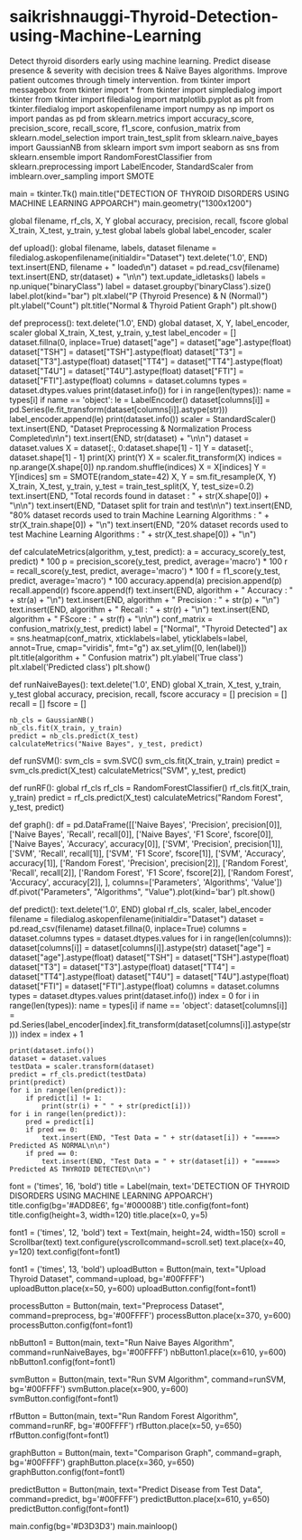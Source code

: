 # saikrishnauggi-Thyroid-Detection-using-Machine-Learning
 Detect thyroid disorders early using machine learning. Predict disease presence &amp; severity with decision trees &amp; Naïve Bayes algorithms. Improve patient outcomes through timely intervention.
from tkinter import messagebox
from tkinter import *
from tkinter import simpledialog
import tkinter
from tkinter import filedialog
import matplotlib.pyplot as plt
from tkinter.filedialog import askopenfilename
import numpy as np
import os
import pandas as pd
from sklearn.metrics import accuracy_score, precision_score, recall_score, f1_score, confusion_matrix
from sklearn.model_selection import train_test_split
from sklearn.naive_bayes import GaussianNB
from sklearn import svm
import seaborn as sns
from sklearn.ensemble import RandomForestClassifier
from sklearn.preprocessing import LabelEncoder, StandardScaler
from imblearn.over_sampling import SMOTE

main = tkinter.Tk()
main.title("DETECTION OF THYROID DISORDERS USING MACHINE LEARNING APPOARCH")
main.geometry("1300x1200")

global filename, rf_cls, X, Y
global accuracy, precision, recall, fscore
global X_train, X_test, y_train, y_test
global labels
global label_encoder, scaler

def upload():
    global filename, labels, dataset
    filename = filedialog.askopenfilename(initialdir="Dataset")
    text.delete('1.0', END)
    text.insert(END, filename + " loaded\n")
    dataset = pd.read_csv(filename)
    text.insert(END, str(dataset) + "\n\n")
    text.update_idletasks()
    labels = np.unique("binaryClass")
    label = dataset.groupby('binaryClass').size()
    label.plot(kind="bar")
    plt.xlabel("P (Thyroid Presence) & N (Normal)")
    plt.ylabel("Count")
    plt.title("Normal & Thyroid Patient Graph")
    plt.show()

def preprocess():
    text.delete('1.0', END)
    global dataset, X, Y, label_encoder, scaler
    global X_train, X_test, y_train, y_test
    label_encoder = []
    dataset.fillna(0, inplace=True)
    dataset["age"] = dataset["age"].astype(float)
    dataset["TSH"] = dataset["TSH"].astype(float)
    dataset["T3"] = dataset["T3"].astype(float)
    dataset["TT4"] = dataset["TT4"].astype(float)
    dataset["T4U"] = dataset["T4U"].astype(float)
    dataset["FTI"] = dataset["FTI"].astype(float)
    columns = dataset.columns
    types = dataset.dtypes.values
    print(dataset.info())
    for i in range(len(types)):
        name = types[i]
        if name == 'object':
            le = LabelEncoder()
            dataset[columns[i]] = pd.Series(le.fit_transform(dataset[columns[i]].astype(str)))
            label_encoder.append(le)
    print(dataset.info())
    scaler = StandardScaler()
    text.insert(END, "Dataset Preprocessing & Normalization Process Completed\n\n")
    text.insert(END, str(dataset) + "\n\n")
    dataset = dataset.values
    X = dataset[:, 0:dataset.shape[1] - 1]
    Y = dataset[:, dataset.shape[1] - 1]
    print(X)
    print(Y)
    X = scaler.fit_transform(X)
    indices = np.arange(X.shape[0])
    np.random.shuffle(indices)
    X = X[indices]
    Y = Y[indices]
    sm = SMOTE(random_state=42)
    X, Y = sm.fit_resample(X, Y)
    X_train, X_test, y_train, y_test = train_test_split(X, Y, test_size=0.2)
    text.insert(END, "Total records found in dataset : " + str(X.shape[0]) + "\n\n")
    text.insert(END, "Dataset split for train and test\n\n")
    text.insert(END, "80% dataset records used to train Machine Learning Algorithms : " + str(X_train.shape[0]) + "\n")
    text.insert(END, "20% dataset records used to test Machine Learning Algorithms : " + str(X_test.shape[0]) + "\n")

def calculateMetrics(algorithm, y_test, predict):
    a = accuracy_score(y_test, predict) * 100
    p = precision_score(y_test, predict, average='macro') * 100
    r = recall_score(y_test, predict, average='macro') * 100
    f = f1_score(y_test, predict, average='macro') * 100
    accuracy.append(a)
    precision.append(p)
    recall.append(r)
    fscore.append(f)
    text.insert(END, algorithm + " Accuracy  :  " + str(a) + "\n")
    text.insert(END, algorithm + " Precision : " + str(p) + "\n")
    text.insert(END, algorithm + " Recall    : " + str(r) + "\n")
    text.insert(END, algorithm + " FScore    : " + str(f) + "\n\n")
    conf_matrix = confusion_matrix(y_test, predict)
    label = ["Normal", "Thyroid Detected"]
    ax = sns.heatmap(conf_matrix, xticklabels=label, yticklabels=label, annot=True, cmap="viridis", fmt="g")
    ax.set_ylim([0, len(label)])
    plt.title(algorithm + " Confusion matrix")
    plt.ylabel('True class')
    plt.xlabel('Predicted class')
    plt.show()

def runNaiveBayes():
    text.delete('1.0', END)
    global X_train, X_test, y_train, y_test
    global accuracy, precision, recall, fscore
    accuracy = []
    precision = []
    recall = []
    fscore = []

    nb_cls = GaussianNB()
    nb_cls.fit(X_train, y_train)
    predict = nb_cls.predict(X_test)
    calculateMetrics("Naive Bayes", y_test, predict)

def runSVM():
    svm_cls = svm.SVC()
    svm_cls.fit(X_train, y_train)
    predict = svm_cls.predict(X_test)
    calculateMetrics("SVM", y_test, predict)

def runRF():
    global rf_cls
    rf_cls = RandomForestClassifier()
    rf_cls.fit(X_train, y_train)
    predict = rf_cls.predict(X_test)
    calculateMetrics("Random Forest", y_test, predict)

def graph():
    df = pd.DataFrame([['Naive Bayes', 'Precision', precision[0]], ['Naive Bayes', 'Recall', recall[0]],
                       ['Naive Bayes', 'F1 Score', fscore[0]], ['Naive Bayes', 'Accuracy', accuracy[0]],
                       ['SVM', 'Precision', precision[1]], ['SVM', 'Recall', recall[1]], ['SVM', 'F1 Score', fscore[1]],
                       ['SVM', 'Accuracy', accuracy[1]], ['Random Forest', 'Precision', precision[2]],
                       ['Random Forest', 'Recall', recall[2]], ['Random Forest', 'F1 Score', fscore[2]],
                       ['Random Forest', 'Accuracy', accuracy[2]],
                       ], columns=['Parameters', 'Algorithms', 'Value'])
    df.pivot("Parameters", "Algorithms", "Value").plot(kind='bar')
    plt.show()


def predict():
    text.delete('1.0', END)
    global rf_cls, scaler, label_encoder
    filename = filedialog.askopenfilename(initialdir="Dataset")
    dataset = pd.read_csv(filename)
    dataset.fillna(0, inplace=True)
    columns = dataset.columns
    types = dataset.dtypes.values
    for i in range(len(columns)):
        dataset[columns[i]] = dataset[columns[i]].astype(str)
    dataset["age"] = dataset["age"].astype(float)
    dataset["TSH"] = dataset["TSH"].astype(float)
    dataset["T3"] = dataset["T3"].astype(float)
    dataset["TT4"] = dataset["TT4"].astype(float)
    dataset["T4U"] = dataset["T4U"].astype(float)
    dataset["FTI"] = dataset["FTI"].astype(float)
    columns = dataset.columns
    types = dataset.dtypes.values
    print(dataset.info())
    index = 0
    for i in range(len(types)):
        name = types[i]
        if name == 'object':
            dataset[columns[i]] = pd.Series(label_encoder[index].fit_transform(dataset[columns[i]].astype(str)))
            index = index + 1

    print(dataset.info())
    dataset = dataset.values
    testData = scaler.transform(dataset)
    predict = rf_cls.predict(testData)
    print(predict)
    for i in range(len(predict)):
        if predict[i] != 1:
            print(str(i) + " " + str(predict[i]))
    for i in range(len(predict)):
        pred = predict[i]
        if pred == 0:
            text.insert(END, "Test Data = " + str(dataset[i]) + "=====> Predicted AS NORMAL\n\n")
        if pred == 0:
            text.insert(END, "Test Data = " + str(dataset[i]) + "=====> Predicted AS THYROID DETECTED\n\n")


font = ('times', 16, 'bold')
title = Label(main, text='DETECTION OF THYROID DISORDERS USING MACHINE LEARNING APPOARCH')
title.config(bg='#ADD8E6', fg='#00008B')
title.config(font=font)
title.config(height=3, width=120)
title.place(x=0, y=5)

font1 = ('times', 12, 'bold')
text = Text(main, height=24, width=150)
scroll = Scrollbar(text)
text.configure(yscrollcommand=scroll.set)
text.place(x=40, y=120)
text.config(font=font1)

font1 = ('times', 13, 'bold')
uploadButton = Button(main, text="Upload Thyroid Dataset", command=upload, bg='#00FFFF')
uploadButton.place(x=50, y=600)
uploadButton.config(font=font1)

processButton = Button(main, text="Preprocess Dataset", command=preprocess, bg='#00FFFF')
processButton.place(x=370, y=600)
processButton.config(font=font1)

nbButton1 = Button(main, text="Run Naive Bayes Algorithm", command=runNaiveBayes, bg='#00FFFF')
nbButton1.place(x=610, y=600)
nbButton1.config(font=font1)

svmButton = Button(main, text="Run SVM Algorithm", command=runSVM, bg='#00FFFF')
svmButton.place(x=900, y=600)
svmButton.config(font=font1)

rfButton = Button(main, text="Run Random Forest Algorithm", command=runRF, bg='#00FFFF')
rfButton.place(x=50, y=650)
rfButton.config(font=font1)

graphButton = Button(main, text="Comparison Graph", command=graph, bg='#00FFFF')
graphButton.place(x=360, y=650)
graphButton.config(font=font1)

predictButton = Button(main, text="Predict Disease from Test Data", command=predict, bg='#00FFFF')
predictButton.place(x=610, y=650)
predictButton.config(font=font1)

main.config(bg='#D3D3D3')
main.mainloop()
